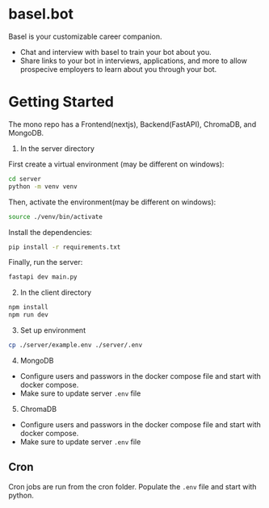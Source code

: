 # basel.bot

Basel is your customizable career companion. 

- Chat and interview with basel to train your bot about you.
- Share links to your bot in interviews, applications, and more to allow prospecive employers to learn about you through your bot.

# Getting Started

The mono repo has a Frontend(nextjs), Backend(FastAPI), ChromaDB, and MongoDB.

1. In the server directory

First create a virtual environment (may be different on windows):

```bash
cd server
python -m venv venv
```

Then, activate the environment(may be different on windows):

```bash
source ./venv/bin/activate
```

Install the dependencies:

```bash
pip install -r requirements.txt
```

Finally, run the server:

```bash
fastapi dev main.py
```

2. In the client directory

```bash
npm install
npm run dev
```

3. Set up environment

```bash
cp ./server/example.env ./server/.env
```

4. MongoDB

- Configure users and passwors in the docker compose file and start with docker compose.
- Make sure to update server `.env` file

5. ChromaDB

- Configure users and passwors in the docker compose file and start with docker compose.
- Make sure to update server `.env` file


## Cron

Cron jobs are run from the cron folder. Populate the `.env` file and start with python.
